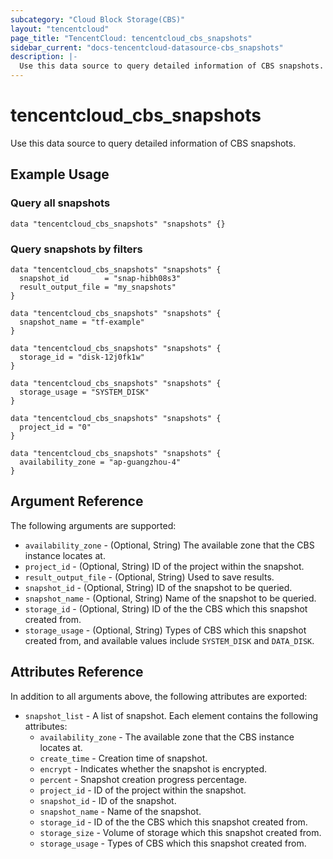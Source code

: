 ```yaml
---
subcategory: "Cloud Block Storage(CBS)"
layout: "tencentcloud"
page_title: "TencentCloud: tencentcloud_cbs_snapshots"
sidebar_current: "docs-tencentcloud-datasource-cbs_snapshots"
description: |-
  Use this data source to query detailed information of CBS snapshots.
---
```


# tencentcloud_cbs_snapshots

Use this data source to query detailed information of CBS snapshots.

## Example Usage

### Query all snapshots

```hcl
data "tencentcloud_cbs_snapshots" "snapshots" {}
```

### Query snapshots by filters

```hcl
data "tencentcloud_cbs_snapshots" "snapshots" {
  snapshot_id        = "snap-hibh08s3"
  result_output_file = "my_snapshots"
}

data "tencentcloud_cbs_snapshots" "snapshots" {
  snapshot_name = "tf-example"
}

data "tencentcloud_cbs_snapshots" "snapshots" {
  storage_id = "disk-12j0fk1w"
}

data "tencentcloud_cbs_snapshots" "snapshots" {
  storage_usage = "SYSTEM_DISK"
}

data "tencentcloud_cbs_snapshots" "snapshots" {
  project_id = "0"
}

data "tencentcloud_cbs_snapshots" "snapshots" {
  availability_zone = "ap-guangzhou-4"
}
```

## Argument Reference

The following arguments are supported:

* `availability_zone` - (Optional, String) The available zone that the CBS instance locates at.
* `project_id` - (Optional, String) ID of the project within the snapshot.
* `result_output_file` - (Optional, String) Used to save results.
* `snapshot_id` - (Optional, String) ID of the snapshot to be queried.
* `snapshot_name` - (Optional, String) Name of the snapshot to be queried.
* `storage_id` - (Optional, String) ID of the the CBS which this snapshot created from.
* `storage_usage` - (Optional, String) Types of CBS which this snapshot created from, and available values include `SYSTEM_DISK` and `DATA_DISK`.

## Attributes Reference

In addition to all arguments above, the following attributes are exported:

* `snapshot_list` - A list of snapshot. Each element contains the following attributes:
  * `availability_zone` - The available zone that the CBS instance locates at.
  * `create_time` - Creation time of snapshot.
  * `encrypt` - Indicates whether the snapshot is encrypted.
  * `percent` - Snapshot creation progress percentage.
  * `project_id` - ID of the project within the snapshot.
  * `snapshot_id` - ID of the snapshot.
  * `snapshot_name` - Name of the snapshot.
  * `storage_id` - ID of the the CBS which this snapshot created from.
  * `storage_size` - Volume of storage which this snapshot created from.
  * `storage_usage` - Types of CBS which this snapshot created from.



